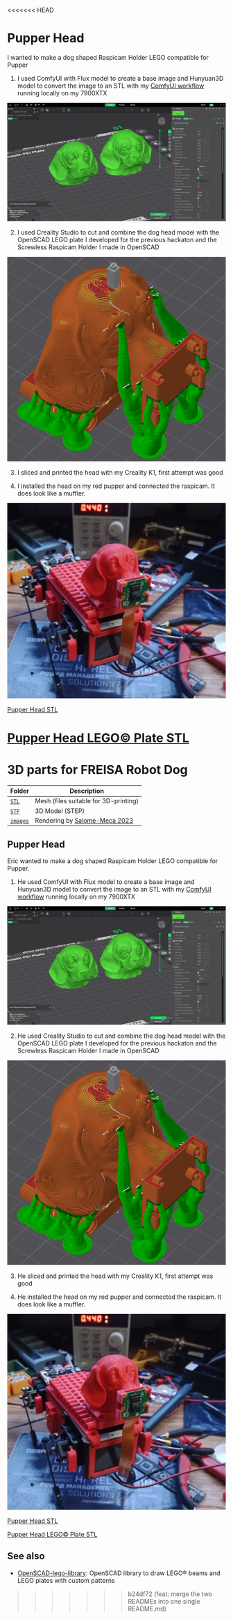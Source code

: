 <<<<<<< HEAD
# Pupper Head

I wanted to make a dog shaped Raspicam Holder LEGO compatible for Pupper

1. I used ComfyUI with Flux model to create a base image and Hunyuan3D model to convert the image to an STL with my [ComfyUI workflow](https://github.com/OrsoEric/HOWTO-ComfyUI#img-to-stl---3d-workflow-hunyuan) running locally on my 7900XTX

![something to fool the worthless linter](/freisa-3dparts/images/2025-09-06-T1022-Pupper-Head-Creality.png)

2. I used Creality Studio to cut and combine the dog head model with the OpenSCAD LEGO plate I developed for the previous hackaton and the Screwless Raspicam Holder I made in OpenSCAD

![something to fool the worthless linter](/freisa-3dparts/images/2025-09-07-T1113%20Pupper%20Head%20Assembly.png)

3. I sliced and printed the head with my Creality K1, first attempt was good

4. I installed the head on my red pupper and connected the raspicam. It does look like a muffler.

![something to fool the worthless linter](/freisa-3dparts/images/2025-09-07-T1259%20Pupper%20Head.jpg)

[Pupper Head STL](/freisa-3dparts/STL/Pupper_Head_Hunyuan3D.stl)

[Pupper Head LEGO© Plate STL](/freisa-3dparts/STL/LEGO-4x5.stl)
=======
# 3D parts for FREISA Robot Dog

| Folder | Description
|--------|-------------
| [`STL`](STL/) | Mesh (files suitable for 3D-printing)
| [`STP`](STP/) | 3D Model (STEP)
| [`images`](images/) | Rendering by [Salome-Meca 2023](https://code-aster-windows.com/category/posts/salome_meca-windows/)

## Pupper Head

Eric wanted to make a dog shaped Raspicam Holder LEGO compatible for Pupper.

1. He used ComfyUI with Flux model to create a base image and Hunyuan3D model to convert the image to an STL with my [ComfyUI workflow](https://github.com/OrsoEric/HOWTO-ComfyUI#img-to-stl---3d-workflow-hunyuan) running locally on my 7900XTX

![2025-09-06-T1022-Pupper-Head-Creality.png](images/2025-09-06-T1022-Pupper-Head-Creality.png)

2. He used Creality Studio to cut and combine the dog head model with the OpenSCAD LEGO plate I developed for the previous hackaton and the Screwless Raspicam Holder I made in OpenSCAD

![2025-09-07-T1113%20Pupper%20Head%20Assembly.png](images/2025-09-07-T1113%20Pupper%20Head%20Assembly.png)

3. He sliced and printed the head with my Creality K1, first attempt was good

4. He installed the head on my red pupper and connected the raspicam. It does look like a muffler.

![2025-09-07-T1259%20Pupper%20Head.jpg](images/2025-09-07-T1259%20Pupper%20Head.jpg)

[Pupper Head STL](STL/Pupper_Head_Hunyuan3D.stl)

[Pupper Head LEGO© Plate STL](STL/LEGO-4x5.stl)

## See also

* [OpenSCAD-lego-library](https://github.com/B-AROL-O/OpenSCAD-lego-library): OpenSCAD library to draw LEGO&reg; beams and LEGO plates with custom patterns

<!-- EOF -->
>>>>>>> b24df72 (feat: merge the two READMEs into one single README.md)
